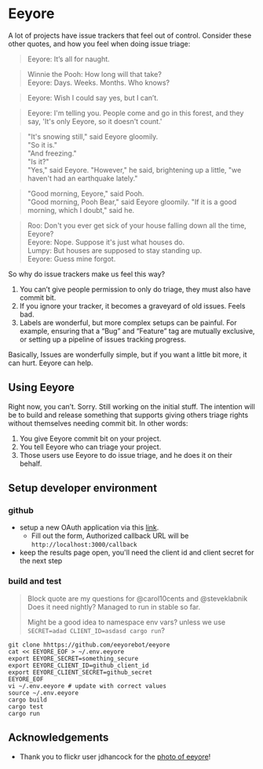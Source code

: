 # Eeyore

A lot of
projects have issue trackers that feel out of control. Consider these
other quotes, and how you feel when doing issue triage:

> Eeyore: It’s all for naught.

> Winnie the Pooh: How long will that take?  
> Eeyore: Days. Weeks. Months. Who knows?

> Eeyore: Wish I could say yes, but I can’t.  

> Eeyore: I'm telling you. People come and go in this forest, and they say,
> 'It's only Eeyore, so it doesn't count.'

> "It's snowing still," said Eeyore gloomily.  
> "So it is."  
> "And freezing."  
> "Is it?"  
> "Yes," said Eeyore. "However," he said, brightening up a little, "we
> haven't had an earthquake lately."

> "Good morning, Eeyore," said Pooh.  
> "Good morning, Pooh Bear," said Eeyore gloomily. "If it is a good
> morning, which I doubt," said he.

> Roo: Don't you ever get sick of your house falling down all the time, Eeyore?  
> Eeyore: Nope. Suppose it's just what houses do.  
> Lumpy: But houses are supposed to stay standing up.  
> Eeyore: Guess mine forgot.  

So why do issue trackers make us feel this way?

1. You can’t give people permission to only do triage, they must also have
   commit bit.
2. If you ignore your tracker, it becomes a graveyard of old issues. Feels bad.
3. Labels are wonderful, but more complex setups can be painful. For example,
   ensuring that a “Bug” and “Feature” tag are mutually exclusive, or setting up
   a pipeline of issues tracking progress.

Basically, Issues are wonderfully simple, but if you want a little bit more, it
can hurt. Eeyore can help.

## Using Eeyore

Right now, you can’t. Sorry. Still working on the initial stuff. The intention will
be to build and release something that supports giving others triage rights without
themselves needing commit bit. In other words:

1. You give Eeyore commit bit on your project.
2. You tell Eeyore who can triage your project.
3. Those users use Eeyore to do issue triage, and he does it on their behalf.

## Setup developer environment


### github

- setup a new OAuth application via this [link](https://github.com/settings/applications/new).
  - Fill out the form, Authorized callback URL will be `http://localhost:3000/callback`
- keep the results page open, you'll need the client id and client secret for the next step

### build and test

> Block quote are my questions for  @carol10cents and @steveklabnik
> Does it need nightly? Managed to run in stable so far.
>
> Might be a good idea to namespace env vars? unless we use `SECRET=adad CLIENT_ID=asdasd cargo run`?

```
git clone hhttps://github.com/eeyorebot/eeyore
cat << EEYORE_EOF > ~/.env.eeyore
export EEYORE_SECRET=something_secure
export EEYORE_CLIENT_ID=github_client_id
export EEYORE_CLIENT_SECRET=github_secret
EEYORE_EOF
vi ~/.env.eeyore # update with correct values
source ~/.env.eeyore
cargo build
cargo test
cargo run
```

## Acknowledgements

* Thank you to flickr user jdhancock for the [photo of eeyore](https://www.flickr.com/photos/jdhancock/7767340604)!
